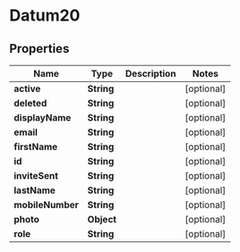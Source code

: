 

# Datum20


## Properties

Name | Type | Description | Notes
------------ | ------------- | ------------- | -------------
**active** | **String** |  |  [optional]
**deleted** | **String** |  |  [optional]
**displayName** | **String** |  |  [optional]
**email** | **String** |  |  [optional]
**firstName** | **String** |  |  [optional]
**id** | **String** |  |  [optional]
**inviteSent** | **String** |  |  [optional]
**lastName** | **String** |  |  [optional]
**mobileNumber** | **String** |  |  [optional]
**photo** | **Object** |  |  [optional]
**role** | **String** |  |  [optional]



